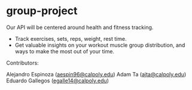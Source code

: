 # group-project

Our API will be centered around health and fitness tracking.
- Track exercises, sets, reps, weight, rest time.
- Get valuable insights on your workout muscle group distribution, and ways to make the most out of your time.

Contributors:

Alejandro Espinoza (aespin96@calpoly.edu)
Adam Ta (ajta@calpoly.edu)
Eduardo Gallegos (egalle14@calpoly.edu)
